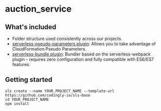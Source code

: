 # auction_service
## What's included
* Folder structure used consistently across our projects.
* [serverless-pseudo-parameters plugin](https://www.npmjs.com/package/serverless-pseudo-parameters): Allows you to take advantage of CloudFormation Pseudo Parameters.
* [serverless-bundle plugin](https://www.npmjs.com/package/serverless-pseudo-parameters): Bundler based on the serverless-webpack plugin - requires zero configuration and fully compatible with ES6/ES7 features.

## Getting started
```
sls create --name YOUR_PROJECT_NAME --template-url https://github.com/codingly-io/sls-base
cd YOUR_PROJECT_NAME
npm install
```


